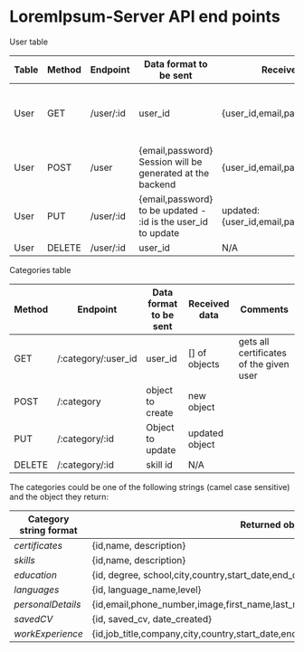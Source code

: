 # LoremIpsum-Server API end points

User table

| Table | Method | Endpoint  | Data format to  be sent                                      | Received data                                        | Comments                                              |
| ----- | ------ | --------- | ------------------------------------------------------------ | ---------------------------------------------------- | ----------------------------------------------------- |
| User  | GET    | /user/:id | user_id                                                      | {user_id,email,password,session}          | This will be adapted  to the email once login created |
| User  | POST   | /user     | {email,password} Session will be generated at the backend | {user_id,email,password,session}          |                                                       |
| User  | PUT    | /user/:id | {email,password} to be updated - :id is the user_id to update | updated:  {user_id,email,password,session} |                                                       |
| User  | DELETE | /user/:id | user_id                                                      | N/A                                                  |                                                       |

Categories table

| Method | Endpoint            | Data format to  be sent | Received data   | Comments                                |
| ------ | ------------------- | ----------------------- | --------------- | --------------------------------------- |
| GET    | /:category/:user_id | user_id                 | [] of objects   | gets all certificates of the given user |
| POST   | /:category          | object to create        | new object      |                                         |
| PUT    | /:category/:id      | Object to update        | updated  object |                                         |
| DELETE | /:category/:id      | skill id                | N/A             |                                         |

The categories could be one of the following strings (camel case sensitive) and the object they return:

| Category string format | Returned object data                                         |
| ---------------------- | ------------------------------------------------------------ |
| *certificates*         | {id,name, description}                                       |
| *skills*               | {id,name, description}                                       |
| *education*            | {id, degree, school,city,country,start_date,end_date,description} |
| *languages*            | {id, language_name,level}                                    |
| *personalDetails*      | {id,email,phone_number,image,first_name,last_name,street,postcode,city,country,headline} |
| *savedCV*              | {id, saved_cv, date_created}                                 |
| *workExperience*       | {id,job_title,company,city,country,start_date,end_date,description} |
